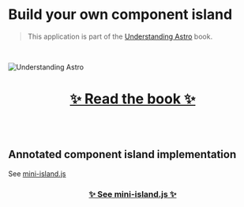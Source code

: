 # Build your own component island

> This application is part of the [Understanding Astro](https://github.com/understanding-astro/understanding-astro-book) book.

<br />

![Understanding Astro](https://i.imgur.com/TfaKFNR.png)

<h1 align="center">
  <a href="https://github.com/understanding-astro/understanding-astro-book/tree/master" target="_blank">
      ✨ Read the book ✨
  </a> 
</h1>

<br />
<br />

## Annotated component island implementation

See [mini-island.js](https://github.com/understanding-astro/build-your-own-component-island/blob/master/mini-island.js)

<h3 align="center">
  <a href="/mini-island.js">
      ✨ See mini-island.js ✨
  </a> 
</h3>
